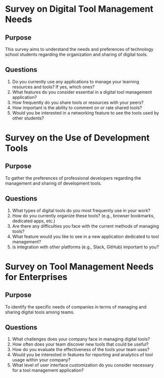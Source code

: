 # Survey on Digital Tool Management Needs

## Purpose
This survey aims to understand the needs and preferences of technology school students regarding the organization and sharing of digital tools.

## Questions
1. Do you currently use any applications to manage your learning resources and tools? If yes, which ones?
2. What features do you consider essential in a digital tool management application?
3. How frequently do you share tools or resources with your peers?
4. How important is the ability to comment on or rate shared tools?
5. Would you be interested in a networking feature to see the tools used by other students?


# Survey on the Use of Development Tools

## Purpose
To gather the preferences of professional developers regarding the management and sharing of development tools.

## Questions
1. What types of digital tools do you most frequently use in your work?
2. How do you currently organize these tools? (e.g., browser bookmarks, dedicated apps, etc.)
3. Are there any difficulties you face with the current methods of managing tools?
4. What feature would you like to see in a new application dedicated to tool management?
5. Is integration with other platforms (e.g., Slack, GitHub) important to you?


# Survey on Tool Management Needs for Enterprises

## Purpose
To identify the specific needs of companies in terms of managing and sharing digital tools among teams.

## Questions
1. What challenges does your company face in managing digital tools?
2. How often does your team discover new tools that could be useful?
3. How do you evaluate the effectiveness of the tools your team uses?
4. Would you be interested in features for reporting and analytics of tool usage within your company?
5. What level of user interface customization do you consider necessary for a tool management application?
